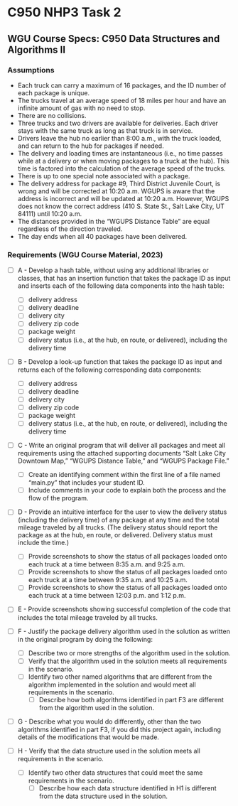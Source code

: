 # C950 NHP3 Task 2 


## WGU Course Specs: C950 Data Structures and Algorithms II
### Assumptions

- Each truck can carry a maximum of 16 packages, and the ID number of each package is unique.
- The trucks travel at an average speed of 18 miles per hour and have an infinite amount of gas with no need to stop.
- There are no collisions.
- Three trucks and two drivers are available for deliveries. Each driver stays with the same truck as long as that truck is in service.
- Drivers leave the hub no earlier than 8:00 a.m., with the truck loaded, and can return to the hub for packages if needed.
- The delivery and loading times are instantaneous (i.e., no time passes while at a delivery or when moving packages to a truck at the hub). This time is factored into the calculation of the average speed of the trucks.
- There is up to one special note associated with a package.
- The delivery address for package #9, Third District Juvenile Court, is wrong and will be corrected at 10:20 a.m. WGUPS is aware that the address is incorrect and will be updated at 10:20 a.m. However, WGUPS does not know the correct address (410 S. State St., Salt Lake City, UT 84111) until 10:20 a.m.
- The distances provided in the “WGUPS Distance Table” are equal regardless of the direction traveled.
-  The day ends when all 40 packages have been delivered.

### Requirements (WGU Course Material, 2023)

- [ ] A - Develop a hash table, without using any additional libraries or classes, that has an insertion function that takes the package ID as input and inserts each of the following data components into the hash table:

	- [ ] delivery address
	- [ ] delivery deadline
	- [ ] delivery city
	- [ ] delivery zip code
	- [ ] package weight
	- [ ] delivery status (i.e., at the hub, en route, or delivered), including the delivery time

- [ ] B - Develop a look-up function that takes the package ID as input and returns each of the following corresponding data components:

	- [ ] delivery address
	- [ ] delivery deadline
	- [ ] delivery city
	- [ ] delivery zip code
	- [ ] package weight
	- [ ] delivery status (i.e., at the hub, en route, or delivered), including the delivery time

- [ ] C - Write an original program that will deliver all packages and meet all requirements using the attached supporting documents “Salt Lake City Downtown Map,” “WGUPS Distance Table,” and “WGUPS Package File.”

	- [ ] Create an identifying comment within the first line of a file named “main.py” that includes your student ID.
	- [ ] Include comments in your code to explain both the process and the flow of the program.

- [ ] D -  Provide an intuitive interface for the user to view the delivery status (including the delivery time) of any package at any time and the total mileage traveled by all trucks. (The delivery status should report the package as at the hub, en route, or delivered. Delivery status must include the time.)

	- [ ] Provide screenshots to show the status of all packages loaded onto each truck at a time between 8:35 a.m. and 9:25 a.m.
	- [ ] Provide screenshots to show the status of all packages loaded onto each truck at a time between 9:35 a.m. and 10:25 a.m.
	- [ ] Provide screenshots to show the status of all packages loaded onto each truck at a time between 12:03 p.m. and 1:12 p.m.

- [ ] E - Provide screenshots showing successful completion of the code that includes the total mileage traveled by all trucks.

- [ ] F - Justify the package delivery algorithm used in the solution as written in the original program by doing the following:

	- [ ] Describe two or more strengths of the algorithm used in the solution.
	- [ ] Verify that the algorithm used in the solution meets all requirements in the scenario.
	- [ ] Identify two other named algorithms that are different from the algorithm implemented in the solution and would meet all requirements in the scenario.
		- [ ] Describe how both algorithms identified in part F3 are different from the algorithm used in the solution.

- [ ] G - Describe what you would do differently, other than the two algorithms identified in part F3, if you did this project again, including details of the modifications that would be made.

- [ ] H - Verify that the data structure used in the solution meets all requirements in the scenario.

	- [ ] Identify two other data structures that could meet the same requirements in the scenario.
		- [ ] Describe how each data structure identified in H1 is different from the data structure used in the solution.